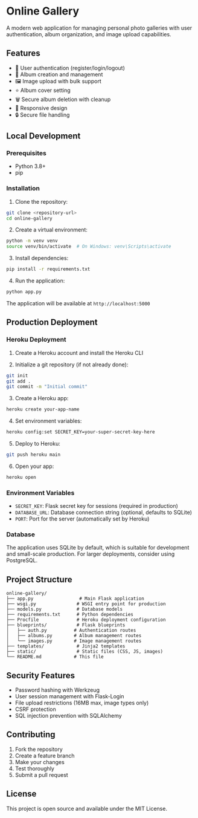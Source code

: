 # Online Gallery

A modern web application for managing personal photo galleries with user authentication, album organization, and image upload capabilities.

## Features

- 🔐 User authentication (register/login/logout)
- 📁 Album creation and management
- 🖼️ Image upload with bulk support
- ⭐ Album cover setting
- 🗑️ Secure album deletion with cleanup
- 📱 Responsive design
- 🔒 Secure file handling

## Local Development

### Prerequisites
- Python 3.8+
- pip

### Installation

1. Clone the repository:
```bash
git clone <repository-url>
cd online-gallery
```

2. Create a virtual environment:
```bash
python -m venv venv
source venv/bin/activate  # On Windows: venv\Scripts\activate
```

3. Install dependencies:
```bash
pip install -r requirements.txt
```

4. Run the application:
```bash
python app.py
```

The application will be available at `http://localhost:5000`

## Production Deployment

### Heroku Deployment

1. Create a Heroku account and install the Heroku CLI

2. Initialize a git repository (if not already done):
```bash
git init
git add .
git commit -m "Initial commit"
```

3. Create a Heroku app:
```bash
heroku create your-app-name
```

4. Set environment variables:
```bash
heroku config:set SECRET_KEY=your-super-secret-key-here
```

5. Deploy to Heroku:
```bash
git push heroku main
```

6. Open your app:
```bash
heroku open
```

### Environment Variables

- `SECRET_KEY`: Flask secret key for sessions (required in production)
- `DATABASE_URL`: Database connection string (optional, defaults to SQLite)
- `PORT`: Port for the server (automatically set by Heroku)

### Database

The application uses SQLite by default, which is suitable for development and small-scale production. For larger deployments, consider using PostgreSQL.

## Project Structure

```
online-gallery/
├── app.py                 # Main Flask application
├── wsgi.py               # WSGI entry point for production
├── models.py             # Database models
├── requirements.txt      # Python dependencies
├── Procfile              # Heroku deployment configuration
├── blueprints/           # Flask blueprints
│   ├── auth.py          # Authentication routes
│   ├── albums.py        # Album management routes
│   └── images.py        # Image management routes
├── templates/            # Jinja2 templates
├── static/               # Static files (CSS, JS, images)
└── README.md            # This file
```

## Security Features

- Password hashing with Werkzeug
- User session management with Flask-Login
- File upload restrictions (16MB max, image types only)
- CSRF protection
- SQL injection prevention with SQLAlchemy

## Contributing

1. Fork the repository
2. Create a feature branch
3. Make your changes
4. Test thoroughly
5. Submit a pull request

## License

This project is open source and available under the MIT License.
